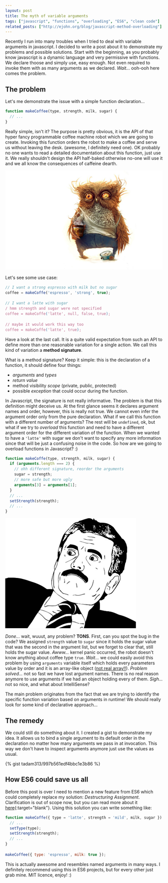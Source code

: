 ```yaml
---
layout: post
title: The myth of variable arguments
tags: ["javascript", "functions", "overloading", "ES6", "clean code"]
related_posts: ["http://ejohn.org/blog/javascript-method-overloading"]
---
```


Recently I run into many troubles when I tried to deal with variable arguments in javascript. I decided to write a post about it to demonstrate my problems and possible solutions. Start with the beginning, as you probably know javascript is a dynamic language and very permissive with functions. We declare thoose and simply use, easy enough. Not even required to invoke them with as many arguments as we declared. *Wait...* ooh-ooh here comes the problem.

## The problem

Let's me demonstrate the issue with a simple function declaration...

~~~ javascript
function makeCoffee(type, strength, milk, sugar) {
  // ...
}
~~~

Really simple, isn't it? The purpose is pretty obvious, it is the API of that hyper fancy programmable coffee machine robot which we are going to create. Invoking this function orders the robot to make a coffee and serve us without leaving the desk. (awesome, I definitely need one). OK probably no one wants to read a detailed documentation about this function, just use it. We really shouldn't design the API half-baked otherwise no-one will use it and we all know the consequences of caffeine dearth.

![freak_owl](/assets/images/varargs/freak_owl_meme.jpg)

Let's see some use case:

~~~ javascript
// I want a strong espresso with milk but no sugar
coffee = makeCoffe('espresso', 'strong', true);

// I want a latte with sugar
/ hmm strength and sugar were not specified
coffee = makeCoffe('latte', null, false, true);

// maybe it would work this way too
coffee = makeCoffe('latte', true);
~~~

Have a look at the last call. It is a quite valid expectation from such an API to define more than one reasonable variation for a single action. We call this kind of variation a **method signature**.

What is a method signature? Keep it simple: this is the declaration of a function, it should define four things:

* *arguments* and *types*
* *return value*
* method visibility *scope* (private, public, protected)
* possible *exception* that could occur during the function.

In Javascript, the signature is not really informative. The problem is that this definition might deceive us. At the first glance seems it declares argument names and order, however, this is really not true. We cannot even infer the argument order only from the pure declaration. What if we call this function with a different number of arguments? The rest will be `undefined`, ok, but what if we try to *overload* this function and need to have a different argument order for the different variation of the function. When we wanted to have a `'latte'` with sugar we don't want to specify any more information since that will be just a confusing noise in the code. So how are we going to overload functions in Javascript? :)

~~~ javascript
function makeCoffe(type, strength, milk, sugar) {
  if (arguments.length === 2) {
    // ohh different signature, reorder the arguments
    sugar = strength;
    // more safe but more ugly
    arguments[3] = arguments[1];
  }
  // ...
  setStrength(strength);
  // ...
}
~~~

![surprise](/assets/images/varargs/surprise_meme.jpg)

*Done...* wait, wuuut, any problem? **TONS**. First, can you spot the bug in the code? We assigned `strength` value to `sugar` since it holds the sugar value that was the second in the argument list, but we forget to clear that, still holds the sugar value. *Awww...* kernel panic occurred, the robot doesn't know anything about coffee type `true`. *Wait...* we could easily avoid this problem by using `arguments` variable itself which holds every parameters value by order and it is an array-like object ([not real array!!](https://developer.mozilla.org/en-US/docs/Web/JavaScript/Reference/Functions/arguments)). *Problem solved...* not so fast we have lost argument names. There is no real reason anymore to use arguments if we had an object holding every of them. *Sigh...* not so nice, and what about IntelliSense?

The main problem originates from the fact that we are trying to identify the specific function variation based on arguments in runtime! We should really look for some kind of declarative approach...

## The remedy

We could still do something about it. I created a gist to demonstrate my idea. It allows us to bind a single argument to its default order in the declaration no matter how many arguments we pass in at invocation. This way we don't have to inspect arguments anymore just use the values as usual.

{% gist tadam313/997b561edf4bbc1e3b86 %}

## How ES6 could save us all

Before this post is over I need to mention a new feature from ES6 which could completely replace my solution: *Destructuring Assignment*. Clarification is out of scope now, but you can read more about it [here](http://es6-features.org/#ParameterContextMatching){:target="blank"}. Using this solution you can write something like:

~~~ javascript
function makeCoffe({ type = 'latte', strength = 'mild', milk, sugar }) {
  // ...
  setType(type);
  setStrength(strength);
  // ...
}

makeCoffee({ type: 'espresso', milk: true });
~~~

This is actually awesome and resembles named arguments in many ways. I definitely recommend using this in ES6 projects, but for every other just grab mine. MIT licence, enjoy! :)